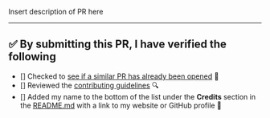 Insert description of PR here

---

<!-- Thank you for contributing to this repo, it is much appreciated! 😊 -->

<!-- Before creating a PR, make sure to verify the following. -->

## ✅️ By submitting this PR, I have verified the following

* [] Checked to [see if a similar PR has already been opened](https://github.com/techqueria/website/pulls) 🤔️
* [] Reviewed the [contributing guidelines](https://github.com/techqueria/website/blob/master/CONTRIBUTING.md) 🔍️
* [] Added my name to the bottom of the list under the **Credits** section in the [README.md](https://github.com/techqueria/website/blob/master/README.md) with a link to my website or GitHub profile 👥️

